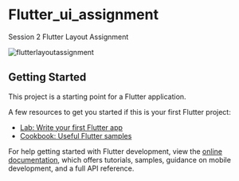 # Flutter_ui_assignment

Session 2 Flutter Layout Assignment

![flutterlayoutassignment](https://github.com/user-attachments/assets/a0f51322-bd81-4c77-90c6-08b2a2013812)

## Getting Started

This project is a starting point for a Flutter application.

A few resources to get you started if this is your first Flutter project:

- [Lab: Write your first Flutter app](https://docs.flutter.dev/get-started/codelab)
- [Cookbook: Useful Flutter samples](https://docs.flutter.dev/cookbook)

For help getting started with Flutter development, view the
[online documentation](https://docs.flutter.dev/), which offers tutorials,
samples, guidance on mobile development, and a full API reference.